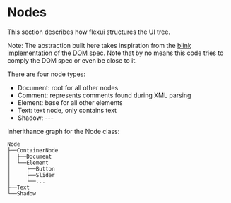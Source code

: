 # Nodes

This section describes how flexui structures the UI tree.

Note: The abstraction built here takes inspiration from the [blink implementation](https://github.com/chromium/chromium/tree/master/third_party/blink/renderer/core/dom) of the [DOM spec](https://dom.spec.whatwg.org/). Note that by no means this code tries to comply the DOM spec or even be close to it.

There are four node types:
* Document: root for all other nodes
* Comment: represents comments found during XML parsing
* Element: base for all other elements
* Text: text node, only contains text
* Shadow: ---

Inherithance graph for the Node class:

```
Node
├──ContainerNode
│  ├──Document
│  └──Element
│     ├──Button
│     ├──Slider
│     └──...
├──Text
└──Shadow
```
